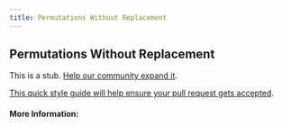 ```yaml
---
title: Permutations Without Replacement
---
```


## Permutations Without Replacement

This is a stub. [Help our community expand it](https://github.com/freecodecamp/guides/tree/master/src/pages/articles/math/counting/permutations-without-replacement/index.md).

[This quick style guide will help ensure your pull request gets accepted](https://github.com/freeCodeCamp/guides/blob/master/README.md).

<!-- The article goes here, in GitHub-flavored Markdown. Feel free to add YouTube videos, images, and CodePen/JSBin embeds  -->

#### More Information:
<!-- Please add any articles you think might be helpful to read before writing the article -->



